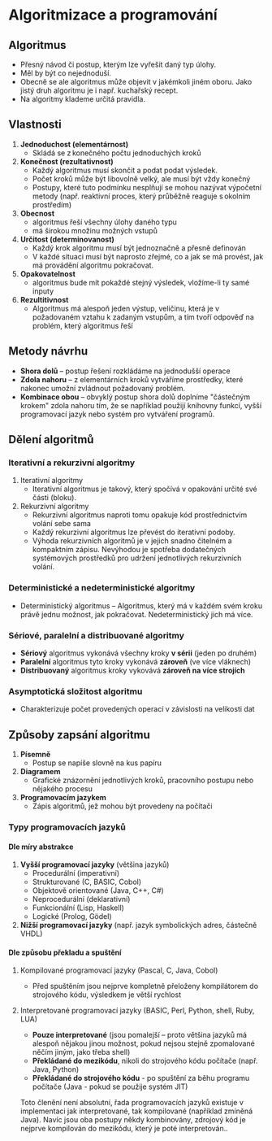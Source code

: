 # Algoritmizace a programování 

## Algoritmus
* Přesný návod či postup, kterým lze vyřešit daný typ úlohy.  
* Měl by být co nejednoduší. 
* Obecně se ale algoritmus může objevit v jakémkoli jiném oboru. Jako jistý druh algoritmu je i např. kuchařský recept. 
* Na algoritmy klademe určitá pravidla. 

## Vlastnosti 
1. **Jednoduchost (elementárnost)**
	* Skládá se z konečného počtu jednoduchých kroků 
1. **Konečnost (rezultativnost)**
	* Každý algoritmus musí skončit a podat podat výsledek. 
	* Počet kroků může být libovolně velký, ale musí být vždy konečný 
	* Postupy, které tuto podmínku nesplňují se mohou nazývat výpočetní metody (např. reaktivní proces, který průběžně reaguje s okolním prostředím) 
1. **Obecnost**
	* algoritmus řeší všechny úlohy daného typu 
	* má širokou množinu možných vstupů 
1. **Určitost (determinovanost)**
	* Každý krok algoritmu musí být jednoznačně a přesně definován 
	* V každé situaci musí být naprosto zřejmé, co a jak se má provést, jak má provádění algoritmu pokračovat.  
1. **Opakovatelnost**
	* algoritmus bude mít pokaždé stejný výsledek, vložíme-li ty samé inputy
1. **Rezultitivnost**
	* Algoritmus má alespoň jeden výstup, veličinu, která je v požadovaném vztahu k zadaným vstupům, a tím tvoří odpověď na problém, který algoritmus řeší 

## Metody návrhu 
* **Shora dolů** – postup řešení rozkládáme na jednodušší operace 
* **Zdola nahoru** – z elementárních kroků vytváříme prostředky, které nakonec umožní zvládnout požadovaný problém. 
* **Kombinace obou** – obvyklý postup shora dolů doplníme "částečným krokem" zdola nahoru tím, že se například použijí knihovny funkcí, vyšší programovací jazyk nebo systém pro vytváření programů. 

## Dělení algoritmů 
### Iterativní a rekurzivní algoritmy
1. Iterativní algoritmy
	* Iterativní algoritmus je takový, který spočívá v opakování určité své části (bloku). 
1. Rekurzivní algoritmy
	* Rekurzivní algoritmus naproti tomu opakuje kód prostřednictvím volání sebe sama
	* Každý rekurzivní algoritmus lze převést do iterativní podoby.
	* Výhoda rekurzivních algoritmů je v jejich snadno čitelném a kompaktním zápisu. Nevýhodou je spotřeba dodatečných systémových prostředků pro udržení jednotlivých rekurzivních volání. 

### Deterministické a nedeterministické algoritmy 
* Deterministický algoritmus – Algoritmus, který má v každém svém kroku právě jednu možnost, jak pokračovat. Nedeterministický jich má více.

### Sériové, paralelní a distribuované algoritmy 
* **Sériový** algoritmus vykonává všechny kroky **v sérii** (jeden po druhém) 
* **Paralelní** algoritmus tyto kroky vykonává **zároveň** (ve více vláknech)  
* **Distribuovaný** algoritmus kroky vykovává **zároveň na více strojích**

### Asymptotická složitost algoritmu 
* Charakterizuje počet provedených operací v závislosti na velikosti dat

## Způsoby zapsání algoritmu
1. **Písemně**
	* Postup se napíše slovně na kus papíru 
1. **Diagramem**
	* Grafické znázornění jednotlivých kroků, pracovního postupu nebo nějakého procesu 
1. **Programovacím jazykem**
	* Zápis algoritmů, jež mohou být provedeny na počítači  
	
### Typy programovacích jazyků 
#### Dle míry abstrakce
1. **Vyšší programovací jazyky** (většina jazyků)
	* Procedurální (imperativní) 
	* Strukturované (C, BASIC, Cobol) 
	* Objektově orientované (Java, C++, C#) 
	* Neprocedurální (deklarativní) 
	* Funkcionální (Lisp, Haskell)
	* Logické (Prolog, Gödel)
1. **Nižší programovací jazyky** (např. jazyk symbolických adres, částečně VHDL) 

#### Dle způsobu překladu a spuštění
1. Kompilované programovací jazyky (Pascal, C, Java, Cobol) 
	* Před spuštěním jsou nejprve kompletně přeloženy kompilátorem do strojového kódu, výsledkem je větší rychlost 
1. Interpretované programovací jazyky (BASIC, Perl, Python, shell, Ruby, LUA) 
	* **Pouze interpretované** (jsou pomalejší – proto většina jazyků má alespoň nějakou jinou možnost, pokud nejsou stejně zpomalované něčím jiným, jako třeba shell) 
	* **Překládané do mezikódu**, nikoli do strojového kódu počítače (např. Java, Python) 
	* **Překládané do strojového kódu** - po spuštění za běhu programu počítače (Java - pokud se použije systém JIT) 

	Toto členění není absolutní, řada programovacích jazyků existuje v implementaci jak interpretované, tak kompilované (například zmíněná Java). Navíc jsou oba postupy někdy kombinovány, zdrojový kód je nejprve kompilován do mezikódu, který je poté interpretován.. 
